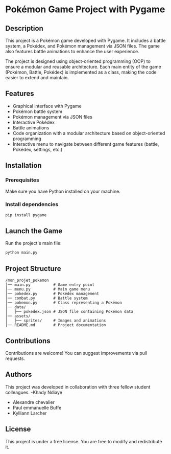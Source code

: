 # Pokémon Game Project with Pygame

## Description
This project is a Pokémon game developed with Pygame. It includes a battle system, a Pokédex, and Pokémon management via JSON files. The game also features battle animations to enhance the user experience.

The project is designed using object-oriented programming (OOP) to ensure a modular and reusable architecture. Each main entity of the game (Pokémon, Battle, Pokédex) is implemented as a class, making the code easier to extend and maintain.

## Features
- Graphical interface with Pygame
- Pokémon battle system
- Pokémon management via JSON files
- Interactive Pokédex
- Battle animations
- Code organization with a modular architecture based on object-oriented programming
- Interactive menu to navigate between different game features (battle, Pokédex, settings, etc.)

## Installation
### Prerequisites
Make sure you have Python installed on your machine.

### Install dependencies
```bash
pip install pygame
```

## Launch the Game
Run the project's main file:
```bash
python main.py
```

## Project Structure
```
/mon_projet_pokemon
│── main.py          # Game entry point
│── menu.py          # Main game menu
│── pokedex.py       # Pokédex management
│── combat.py        # Battle system
│── pokemon.py       # Class representing a Pokémon
│── data/
│   ├── pokedex.json # JSON file containing Pokémon data
│── assets/
│   ├── sprites/     # Images and animations
│── README.md        # Project documentation
```

## Contributions
Contributions are welcome! You can suggest improvements via pull requests.

## Authors
This project was developed in collaboration with three fellow student colleagues.
-Khady Ndiaye
- Alexandre chevalier
- Paul emmanuelle Buffe
- Kylliann Larcher

## License
This project is under a free license. You are free to modify and redistribute it.


